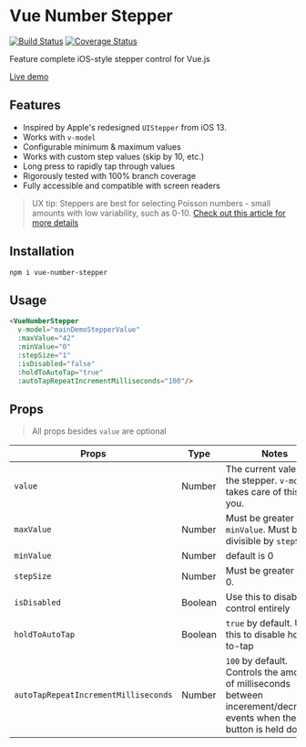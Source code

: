 # Vue Number Stepper 
[![Build Status](https://travis-ci.org/AnalyzePlatypus/vue-number-stepper.svg?branch=master)](https://travis-ci.org/AnalyzePlatypus/vue-number-stepper.svg?branch=master) [![Coverage Status](https://coveralls.io/repos/github/AnalyzePlatypus/vue-number-stepper/badge.svg?branch=master)](https://coveralls.io/github/AnalyzePlatypus/vue-number-stepper?branch=master)


Feature complete iOS-style stepper control for Vue.js

[Live demo](https://vue-number-stepper.netlify.app)

## Features

* Inspired by Apple's redesigned `UIStepper` from iOS 13.
* Works with `v-model`
* Configurable minimum & maximum values
* Works with custom step values (skip by 10, etc.)
* Long press to rapidly tap through values
* Rigorously tested with 100% branch coverage
* Fully accessible and compatible with screen readers

> UX tip: Steppers are best for selecting Poisson numbers - small amounts with low variability, such as 0-10. [Check out this article for more details](https://learnui.design/blog/4-rules-intuitive-ux.html)

## Installation

```
npm i vue-number-stepper
```

## Usage

```html
<VueNumberStepper 
  v-model="mainDemoStepperValue" 
  :maxValue="42" 
  :minValue="0" 
  :stepSize="1" 
  :isDisabled="false" 
  :holdToAutoTap="true" 
  :autoTapRepeatIncrementMilliseconds="100"/>
```

## Props

> All props besides `value` are optional 

| Props | Type | Notes |
|---|---|---|
| `value` | Number | The current valeu of the stepper. `v-model` takes care of this for you.
| `maxValue` | Number | Must be greater than `minValue`. Must be divisible by `stepSize`|
| `minValue` | Number | default is 0 |
| `stepSize` | Number | Must be greater than 0. |
| `isDisabled` | Boolean | Use this to disable the control entirely |
| `holdToAutoTap` | Boolean | `true` by default. Use this to disable hold-to-tap |
| `autoTapRepeatIncrementMilliseconds` | Number | `100` by default. Controls the amount of milliseconds between incerement/decrement events when the button is held down. | 

